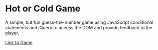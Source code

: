 Hot or Cold Game
=================

A simple, but fun guess-the-number game using JavaScript conditional statements
and jQuery to access the DOM and provide feedback to the player.

[Link to Game](http://bnhonaker.github.io/hotorcold)
